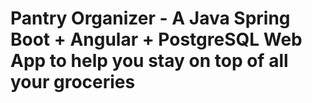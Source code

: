 # Pantry Organizer - A Java Spring Boot + Angular + PostgreSQL Web App to help you stay on top of all your groceries

